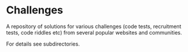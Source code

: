 # Challenges

A repository of solutions for various challenges (code tests, recruitment tests, code riddles etc) from several popular websites and communities.

For details see subdirectories.
